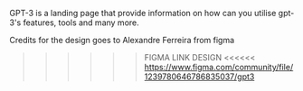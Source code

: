 GPT-3 is a landing page that provide information on how can you utilise gpt-3's features, tools and many more.

Credits for the design goes to Alexandre Ferreira from figma
>>>>>> FIGMA LINK DESIGN <<<<<<
https://www.figma.com/community/file/1239780646786835037/gpt3
